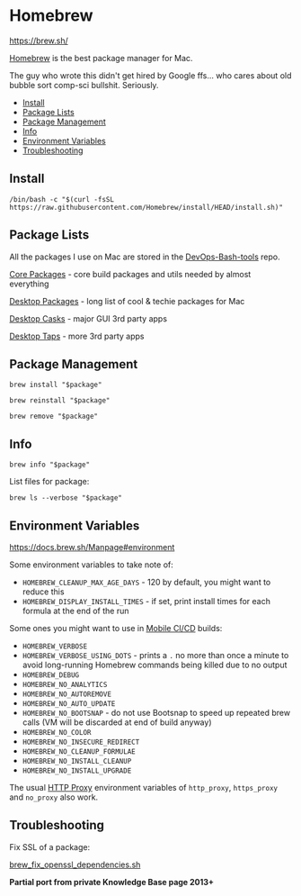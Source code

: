 # Homebrew

<https://brew.sh/>

[Homebrew](https://brew.sh/) is the best package manager for Mac.

The guy who wrote this didn't get hired by Google ffs... who cares about old bubble sort comp-sci bullshit. Seriously.

<!-- INDEX_START -->

- [Install](#install)
- [Package Lists](#package-lists)
- [Package Management](#package-management)
- [Info](#info)
- [Environment Variables](#environment-variables)
- [Troubleshooting](#troubleshooting)

<!-- INDEX_END -->

## Install

```shell
/bin/bash -c "$(curl -fsSL https://raw.githubusercontent.com/Homebrew/install/HEAD/install.sh)"
```

## Package Lists

All the packages I use on Mac are stored in the [DevOps-Bash-tools](devops-bash-tools.md) repo.

[Core Packages](https://github.com/HariSekhon/DevOps-Bash-tools/blob/master/setup/brew-packages.txt) -
core build packages and utils needed by almost everything

[Desktop Packages](https://github.com/HariSekhon/DevOps-Bash-tools/blob/master/setup/brew-packages-desktop.txt) - long list of cool & techie packages for Mac

[Desktop Casks](https://github.com/HariSekhon/DevOps-Bash-tools/blob/master/setup/brew-packages-desktop-casks.txt) - major GUI 3rd party apps

[Desktop Taps](https://github.com/HariSekhon/DevOps-Bash-tools/blob/master/setup/brew-packages-desktop-taps.txt) - more 3rd party apps

## Package Management

```shell
brew install "$package"
```

```shell
brew reinstall "$package"
```

```shell
brew remove "$package"
```

## Info

```shell
brew info "$package"
```

List files for package:

```shell
brew ls --verbose "$package"
```

## Environment Variables

<https://docs.brew.sh/Manpage#environment>

Some environment variables to take note of:

- `HOMEBREW_CLEANUP_MAX_AGE_DAYS` - 120 by default, you might want to reduce this
- `HOMEBREW_DISPLAY_INSTALL_TIMES` - if set, print install times for each formula at the end of the run

Some ones you might want to use in [Mobile CI/CD](cicd-mobile.md) builds:

- `HOMEBREW_VERBOSE`
- `HOMEBREW_VERBOSE_USING_DOTS` - prints a `.` no more than once a minute to avoid long-running Homebrew
  commands being killed due to no output
- `HOMEBREW_DEBUG`
- `HOMEBREW_NO_ANALYTICS`
- `HOMEBREW_NO_AUTOREMOVE`
- `HOMEBREW_NO_AUTO_UPDATE`
- `HOMEBREW_NO_BOOTSNAP` - do not use Bootsnap to speed up repeated brew calls
  (VM will be discarded at end of build anyway)
- `HOMEBREW_NO_COLOR`
- `HOMEBREW_NO_INSECURE_REDIRECT`
- `HOMEBREW_NO_CLEANUP_FORMULAE`
- `HOMEBREW_NO_INSTALL_CLEANUP`
- `HOMEBREW_NO_INSTALL_UPGRADE`

The usual [HTTP Proxy](http-proxying.md) environment variables of `http_proxy`, `https_proxy` and `no_proxy` also work.

## Troubleshooting

Fix SSL of a package:

[brew_fix_openssl_dependencies.sh](https://github.com/HariSekhon/DevOps-Bash-tools/blob/master/setup/brew_fix_openssl_dependencies.sh)

**Partial port from private Knowledge Base page 2013+**
